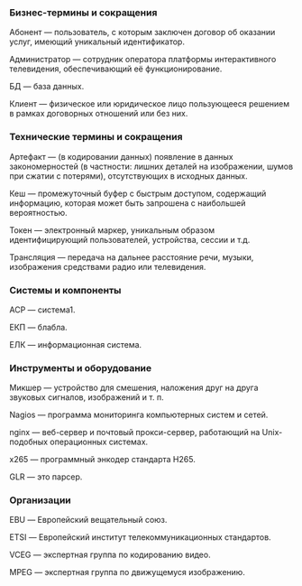 ### Бизнес-термины и сокращения

Абонент — пользователь, с которым заключен договор об оказании услуг, имеющий уникальный идентификатор.

Администратор — сотрудник оператора платформы интерактивного телевидения, обеспечивающий её функционирование.

БД — база данных.

Клиент — физическое или юридическое лицо пользующееся решением в рамках договорных отношений или без них.

### Технические термины и сокращения

Артефакт —  (в кодировании данных) появление в данных закономерностей (в частности: лишних деталей на изображении, шумов при сжатии с потерями), отсутствующих в исходных данных.

Кеш — промежуточный буфер с быстрым доступом, содержащий информацию, которая может быть запрошена с наибольшей вероятностью.

Токен — электронный маркер, уникальным образом идентифицирующий пользователей, устройства, сессии и т.д.

Трансляция — передача на дальнее расстояние речи, музыки, изображения средствами радио или телевидения.

### Системы и компоненты

АСР — система1.

ЕКП — блабла.

ЕЛК — информационная система.

### Инструменты и оборудование

Микшер — устройство для смешения, наложения друг на друга звуковых сигналов, изображений и т. п.

Nagios — программа мониторинга компьютерных систем и сетей.

nginx — веб-сервер и почтовый прокси-сервер, работающий на Unix-подобных операционных системах.

x265 — программный энкодер стандарта  H265.

GLR — это парсер.

### Организации

EBU — Европейский вещательный союз.

ETSI — Европейский институт телекоммуникационных стандартов.

VCEG — экспертная группа по кодированию видео.

MPEG — экспертная группа по движущемуся изображению.
